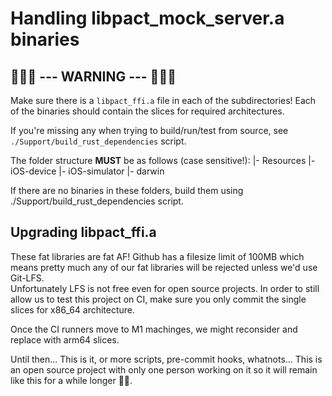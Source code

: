 # Handling libpact_mock_server.a binaries

## 🚨🚨🚨 --- WARNING --- 🚨🚨🚨

Make sure there is a `libpact_ffi.a` file in each of the subdirectories!
Each of the binaries should contain the slices for required architectures.

If you're missing any when trying to build/run/test from source, see `./Support/build_rust_dependencies` script.

The folder structure **MUST** be as follows (case sensitive!):
|- Resources
  |- iOS-device
  |- iOS-simulator
  |- darwin

If there are no binaries in these folders, build them using ./Support/build_rust_dependencies script.

## Upgrading libpact_ffi.a

These fat libraries are fat AF! Github has a filesize limit of 100MB which means pretty much any of our fat libraries will be rejected unless we'd use Git-LFS.  
Unfortunately LFS is not free even for open source projects. In order to still allow us to test this project on CI, make sure you only commit the single slices for x86_64 architecture.

Once the CI runners move to M1 machinges, we might reconsider and replace with arm64 slices.

Until then... This is it, or more scripts, pre-commit hooks, whatnots... This is an open source project with only one person working on it so it will remain like this for a while longer 🤷‍♂️.
